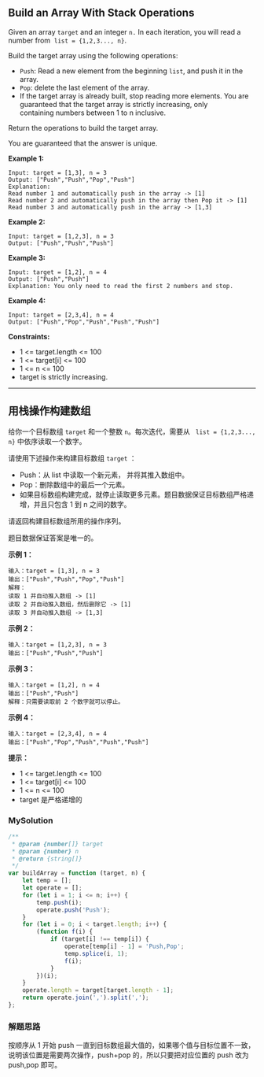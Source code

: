 ## Build an Array With Stack Operations

Given an array `target` and an integer `n.` In each iteration, you will read a number from  `list = {1,2,3..., n}`.

Build the target array using the following operations:

-   `Push`: Read a new element from the beginning `list`, and push it in the array.
-   `Pop`: delete the last element of the array.
-   If the target array is already built, stop reading more elements. You are guaranteed that the target array is strictly increasing, only containing numbers between 1 to n inclusive.

Return the operations to build the target array.

You are guaranteed that the answer is unique.

**Example 1:**

    Input: target = [1,3], n = 3
    Output: ["Push","Push","Pop","Push"]
    Explanation:
    Read number 1 and automatically push in the array -> [1]
    Read number 2 and automatically push in the array then Pop it -> [1]
    Read number 3 and automatically push in the array -> [1,3]

**Example 2:**

    Input: target = [1,2,3], n = 3
    Output: ["Push","Push","Push"]

**Example 3:**

    Input: target = [1,2], n = 4
    Output: ["Push","Push"]
    Explanation: You only need to read the first 2 numbers and stop.

**Example 4:**

    Input: target = [2,3,4], n = 4
    Output: ["Push","Pop","Push","Push","Push"]

**Constraints:**

-   1 <= target.length <= 100
-   1 <= target[i] <= 100
-   1 <= n <= 100
-   target is strictly increasing.

---

## 用栈操作构建数组

给你一个目标数组 `target` 和一个整数 `n`。每次迭代，需要从   `list = {1,2,3..., n}` 中依序读取一个数字。

请使用下述操作来构建目标数组 `target` ：

-   Push：从 list 中读取一个新元素， 并将其推入数组中。
-   Pop：删除数组中的最后一个元素。
-   如果目标数组构建完成，就停止读取更多元素。题目数据保证目标数组严格递增，并且只包含 1 到 n 之间的数字。

请返回构建目标数组所用的操作序列。

题目数据保证答案是唯一的。

**示例 1：**

    输入：target = [1,3], n = 3
    输出：["Push","Push","Pop","Push"]
    解释：
    读取 1 并自动推入数组 -> [1]
    读取 2 并自动推入数组，然后删除它 -> [1]
    读取 3 并自动推入数组 -> [1,3]

**示例 2：**

    输入：target = [1,2,3], n = 3
    输出：["Push","Push","Push"]

**示例 3：**

    输入：target = [1,2], n = 4
    输出：["Push","Push"]
    解释：只需要读取前 2 个数字就可以停止。

**示例 4：**

    输入：target = [2,3,4], n = 4
    输出：["Push","Pop","Push","Push","Push"]

**提示：**

-   1 <= target.length <= 100
-   1 <= target[i] <= 100
-   1 <= n <= 100
-   target 是严格递增的

### MySolution

```javascript
/**
 * @param {number[]} target
 * @param {number} n
 * @return {string[]}
 */
var buildArray = function (target, n) {
    let temp = [];
    let operate = [];
    for (let i = 1; i <= n; i++) {
        temp.push(i);
        operate.push('Push');
    }
    for (let i = 0; i < target.length; i++) {
        (function f(i) {
            if (target[i] !== temp[i]) {
                operate[temp[i] - 1] = 'Push,Pop';
                temp.splice(i, 1);
                f(i);
            }
        })(i);
    }
    operate.length = target[target.length - 1];
    return operate.join(',').split(',');
};
```

### 解题思路

按顺序从 1 开始 push 一直到目标数组最大值的，如果哪个值与目标位置不一致，说明该位置是需要两次操作，push+pop 的，所以只要把对应位置的 push 改为 push,pop 即可。
